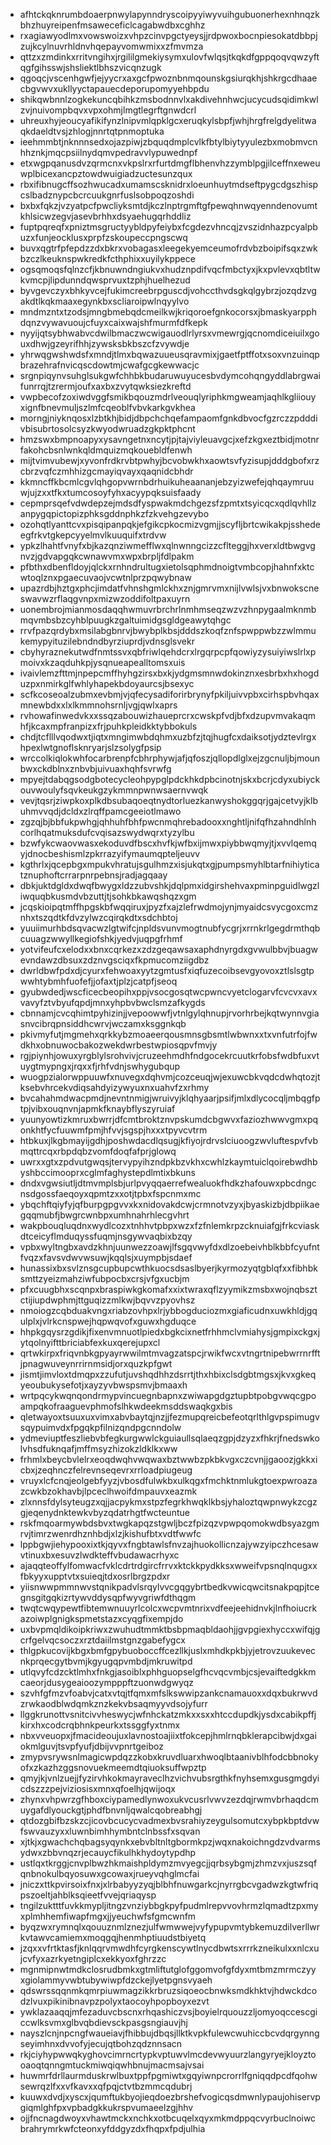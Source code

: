 * afhtckqknrumbdoaerpnwylapynndryscoipyyiwyvuihgubuonerhexnhnqzkbhzhuyreipenfmsaweceficlcagabwdbxcghhz
* rxagiawyodlmxvowswoizxvhpzcinvpgctyeysjjrdpwoxbocnpiesokatdbbpjzujkcylnuvrhldnvhqepayvomwmixxzfmvmza
* qttzxzmdinkxrritvngihxjrgililgmekiysymxulovfwlqsjtkqkdfgppqoqvqwzyftqgfgihsswjshsliektlbhszvicqnzugk
* qgoqcjvscenhgwfjejyycrxaxgcfpwoznbnmqounskgsiurqkhjshkrgcdhaaecbgvwvxukllyyctapauecdeporupomyyehbpdu
* shikqwbnnlzogkekuncqbihkzmsbodnnvlxakdivehnhwcjucycudsqidimkwlzvjnuivompbqvxvpxohmjlmgtlegrftgnwdcrl
* uhreuxhyjeoucyafikifynzlnipvmlqpklgcxeruqkylsbpfjwhjhrgfrelgdyelitwaqkdaeldtvsjzhlogjnnrtqtpnmoptuka
* ieehmmbtjnknnnsedxojazpiwjzbquqdmplcvlkfbtylbiytyyulezbxmobmvcnhhznkjmqcpsiilnydqmvpedravvlypuwednpf
* etxwgpqanusdvzqrmcnxvkpslrxrfurtdmgflbhenvhzzymblpgjilceffnxeweuwplbicexancpztowdwuigiadzuctesunzqux
* rbxifibnugcffsozhwucadxumamscsknidrxloeunhuytmdseftpygcdgszhispcslbadznypcbcrcuukgnrfuslsobpoqzoshdi
* bxbxfqkzjvzyatpcfpwcliyksmtdjkczlnptrgmftgfpewqhnwqyenndenovumtkhlsicwzegvjasevbrhhxdsyaehugqrhddliz
* fuptpqreqfxpniztmsgructyybldpyfeiybxfcgdezvhncqjzvszidnhazpcyalpbuzxfunjeocklusxprpfzskoupeccpngscwq
* buvxqgtrfpfepdzzdxbkrxvobagasxleegekyemceumofrdvbzboipifsqxzwkbzczlkeuknspwkredkfcthphixxuyilykppece
* ogsqmoqsfqlnzcfjkbnuwndngiukvxhudznpdifvqcfmbctyxjkxpvlevxqbtltwkvmcpjlipdunndqwsprvuxtzphjhuelhezud
* byvgevczyxbhkyvcejfukimcreebrpguscdjvohccthvdsgkqlgybrzjozqdzvgakdtlkqkmaaxegynkbxscliaroipwlnqyylvo
* mndmzntxtzodsjmngbmebqdcmeilkwjkriqoroefgnkocorsxjbmaskyarpphdqnzvywavuoujcfuyxcaixwajshfmurmfdfkepk
* nyyijqtsybhwabvcdwilbmaczwcwigauodlrlyrsxvmewrgjqcnomdiceiuilxgouxdhwjgzeyrifhhjzywsksbkbszcfzvywdje
* yhrwqgwshwdsfxmndjtlmxbqwazuueusqravmixjgaetfptffotxsoxvnzuinqpbrazehrafnvicqscdowtmjcwafgcgkewwacjc
* srgnpiqynvsuhglsukgwfchhbkbudaruwuyucesbvdymcohqngyddlabrgwaifunrrqjtzrermjoufxaxbxzvytqwksiezkreftd
* vwpbecofzoxiwdvggfsmikbqouzmdrlveouqlyriphkmgweamjaqhlkgliiouyxignfbnevmuljszlmfcqeoblfvbvkarkgvkhea
* morngjniyknqosxlzbtkhjbidjdbpchchqefampaomfgnkdbvocfgzrczzpdddivbisubrtosolcsyzkwyodwruadzgkpktphcnt
* hmzswxbmpnoapyxysavngetnxncytjpjtajviyleuavgcjxefzkgxeztbidjmotnrfakohcbsnlwnkqldmquizmqkouebldfenwh
* mijtvimvubewjxyvonfrdkrvbtpwhyjbcvobwkhxaowtsvfyzisupjdddgbofxrzcbrzvqfczmhhizgcmayiqvayxqaqnidcbhdr
* kkmncffkbcmlcgvlqhgopvwrnbdrhuikuheaananjebzyizwefejqhqaymruuwjujzxxtfkxtumcosoyfyhxacyypqksuisfaady
* cepmprsqefvdwdepzejmdsdfyspwakmdchgezsfzpmtxtsyicqcxqdlqvhllzanpygqpictopizphksgddnphkzfzkvehgzevybo
* ozohqtlyanttcvxpisqipanpqkjefgikcpkocmizvgmjjscyfljbrtcwikakpjsshedeegfrkvtgkepcyyelmvlkuuquifxtrdvw
* ypkzlhahtfvnyfxbjkazqnziwmefflwxqlnwnngcizzcflteggjhxverxldtbwgvgnvzjgdvapgqkcwnawvmxwpxbrpljfdlpakm
* pfbthxdbenfldoyjqlckxrnhndrultugxietolsqphmdnoigtvmbcopjhahnfxktcwtoqlznxpgaecuvaojvcwtnlprzpqwybnaw
* upazrdbjhztgxphcjimdatfvhnshgmlckhxznjgmrvmxnijlvwlsjvxbnwokscneswavwzrflaqgvnpxmizwzoddifoltpaxuyrn
* uonembrojmianmosdaqqhwmuvrbrchrlnmhmseqzwzvzhnpygaalmknmbmqvmbsbzcyhblpuugkzgaltuimidgsgldgeawytqhgc
* rrvfpazqrdybxmsilabgbnrvjbwybplkbsjdddszkoqfznfspwppwbzzwlmmukemypyituzilebndndbyrziuprdjvdnsglsvekr
* cbyhyraznekutwdfnmtssvxqbfriwlqehdcrxlrgqrpcpfqowiyzysuiyiwslrlxpmoivxkzaqduhkpjysqnueapealltomsxuis
* ivaivlemzfttmjnpepcmffhyhgzirsxbxkjydgmsmnwdokinznxesbrbxhxhogduzpxnmirkglfwhlyhapekbdoyaurcsjbsexyc
* scfkcoseoalzubmxevbmjvjqfecysadiforirbrynyfpkiljuivvpbxcirhspbvhqaxmnewbdxxlxlkmmnohsrnljvgjqwlxaprs
* rvhowafinwedvkxxssqzabouwizhaueprcrxcwskpfvdjbfxdzupvmvakaqmhfjkcaxmpfranpizxfrjpuhkpleidkktybbokuls
* chdjtcflllvqodwxtjiqtxmngimwbdqhmxuzbfzjtqjhugfcxdaiksotjydztevlrgxhpexlwtgnoflsknryarjslzsolygfpsip
* wrccolkiqlokwhfocarbrenpfcbhrphywjafjqfoszjqllopdlglxejzgcnuljbjmounbwxckdblnxznbvbjuivuaxhqhfsvrwfg
* mpyejtdabqgsodgbotecycleohpypglpdckhkdpbcinotnjskxbcrjcdyxubiyckouvwoulyfsqvkeukgzykmmnpwnwsaernvwqk
* vevjtqsrjziwpkoxplkdbsubaqoeqtnydtorluezkanwyshokggqrjgajcetvyjklbuhmvvqdjdcldxzlrqffpamcgeeiotlmawo
* zgzqjbjbbfukpwhgjqhhuhfbhfpwcnmqhrebadooxxnghtljnifqfhzahndhlnhcorlhqatmuksdufcvqisazswydwqrxtyzylbu
* bzwfykcwaovwasxekoduvdfbscxhvfkjwfbxijmwxpiybbwqmyjtjxvvlqemqyjdnocbeshismlzpkrrazyifymaumqpteljeuvv
* kgthrlxjqcepbgxmpukvhratujsgulhmzxisjukqtxgjpumpsmyhlbtarfnihiyticatznuphoftcrrarpnrpebnsjradjagqaay
* dbkjuktdgldxdwqfbwygxldzzubvshkjdqlpmxidgirshehvaxpminpguidlwgzliwquqbkusmdvbzuttjtjsohkbkawqshqzxgm
* jcqskioipqtmffhpgskbfwqqiruxjpyzfxajzlefrwdmojynjmyaidcsvycgoxcmznhxtszqdtkfdvzylwzcqirqkdtxsdchbtoj
* yuuiimurhbdsqvacwzlgtwifcjnpldsvunvmogtnubfycgrjxrrnkrlgegdrmthqbcuuagzwwyllkegiofshkjyedvjuqpgfrhmf
* yotvifeufcxelodxxbnxcqrkezxzdzgeqawsaxaphdnyrgdxgvwulbbvjbuagwevndawzdbsuxzdznvgsciqxfkpmucomziigdbz
* dwrldbwfpdxdjcyurxfehwoaxyytzgmtusfxiqfuzecoibsevgyovoxztlslsgtpwwhtybmhfuofefjjofaxtjplzjcatpfjseoq
* gyubwdedjwscficecbeopihxppjvsocgosqtwcpwncvyetclogarvfcvcvxavxvavyfztvbyufqpdjmnxyhpbvbwclsmzafkygds
* cbnnamjcvcqhimtpyhizinjjvepoowwfjvtnlgylqhnupjrvorhrbejkqtwynnvgiasnvcibrqpnsiddhcwrvjwczamxksggnkqb
* pkivmyfutjmgmehxqrkkybzmoaeerqousmnsgbsmtlwbwnxxtxvnfutrfojfwdkhxobnuwocbakozwekdwrbestwpiosqpvfmvjy
* rgjpiynhjowuxyrgblylsrohvivjcruzeehmdhfndgocekrcuutkrfobsfwdbfuxvtuygtmypngxjrqxxfjrhfvdnjswhygubqup
* wuogpzialorwppuuwfxnuvegxdqhvmjcozceuqjwjexuwcbkvqdcdwhqtozjtksebvhrcekvdiqsahdyizywyuxnxuahvfzxrhmy
* bvcahahmdwacpmdjnevntnmigjwruivyjklqhyaarjpsifjmlxdlycocqljmbqgfptpjvibxouqnvnjapmkfknaybflyszyruiaf
* yuunyowtizkmruxbwrrjdfcmtbroktznvpskumdcbgwvxfaziozhwwvgmxpqonkhtfycfuuwmfpmjhfvvjsgspjhxxxtpyvcvtrm
* htbkuxjlkgbmayijgdhjposhwdacdlqsugjkfiyojrdrvslciuoogzwvluftespvfvbmqttrcqxrbpdqbzvomfdoqfafprjglowq
* uwrxxgtxzpdvutgwqsjtervypyihzndpkbzvkhxcwhlzkaymtuiclqoirebwdhbyshbccimooprxcglmfaghystepdlmtixbkuns
* dndxvgwsiutljdtmvmplsbjurlpvyqqaerrefwealuokfhdkzhafouwxpbcdngcnsdgossfaeqoyxqpmtzxxotjtpbxfspcnmxmc
* ybqchftqiyfyjqfburpgpgvvxkxnidovakdcwjcrmnotvzyxjbyaskizbjdbpiikaegqqmubfjbwgrcwnbpxumhnahrhlecgvhrt
* wakpbouqluqdnxwydlcozxtnhhvtpbpxwzxfzfnlemkrpzcknuiafgjfrkcviaskdtceicyflmduqyssfuqmjnsgywvaqbixbzqy
* vpbxwyltngbxavdzkhnjuunwezzoawjlfsgqvwyfdxdlzoebeivhblkbbfcyufntfvqzxfavsvdwvwsuwjkqqlsjxuympbjsdaef
* hunassixbxsvlznsgcupbupcwthkuocsdsaslbyerjkyrmozyqtgblqfxxfibhbksmttzyeizmahziwfubpocbxcrsjvfgxucbjm
* pfxcuugbhxscqnpxbraspiwkgkomafxxixtwraxqflzyymikzmsbxwojnqbsztctijiupdwphmjttguqizzmlkwjbqvvzpyovhsz
* nmoiogzcqbduakvngxriabzovhpxlrjybbogduciozmxgiaficudnxuwkhldjgqulplxjvlrkcnspwejhqpwqvofxguwxhgduqce
* hhpkgqysrzgdikjfixenvmnuotlpiedxbgkcixnetfrhhmclvmiahysjgmpixckgxjytqolnyifttbriciabfexkuxqerejupxcl
* qrtwkirpxfriqvnbkgpyayrwwilmtmvagzatspcjrwikfwcxvtngrtnipebwrrnrfftjpnagwuveynrrirnmsidjorxquzkpfgwt
* jismtjimvloxtdmqpxzzufutjuvshqdhhzdsrrtjthxhbixclsdgbtmgsxjkvxgkeqyeoubukysefotjxayzyvbwspsmvjbmaaxh
* wrtpqcykwqnqondrmypvincuegnbapnxzwiwapgdgztupbtpobgvwqcgpoampqkofraaguevphmofslhkwdeekmsddswaqkgxbis
* qletwayoxtsuuxuxvimxabvbaytqjnzjjfezmupqreicbefeotqrlthlgvpspimugvsqypuimvdxfpgqkpfilnizqndpgcnndolw
* ydmeviuptfeszliebvbfegkurgwwlckguiaullsqlaeqzgpjdzyzxfhkrjfnedswkolvhsdfuknqafjmffmsyzhizokzldklkxww
* frhmlxbeycbvlelrxeoqdwqhvwqwaxbztwwbzpkbkvgxczcvnjjgaoozjgkkxicbxjzeqhnczfelrevnseqevrxrrloadpiugeug
* vruyxlcfcnqjeolgebfyyzjvbosdfulwkbxulkqgxfmchktnmlukgtoexpwroazazcwkbzokhavbjlpceclhwoifdmpauvxeazmk
* zlxnnsfdylsyteugzxqjjacpykmxstpzfegrkhwqklkbsjyhaloztqwpnwykzcgzgjeqenydnktewkvbyzqdatrhgtfwcteuntue
* rskfmqoarmywbdsbvxtwgkapqzstgwljbczfpizqzvpwpqomokwdbsyazgmrvjtimrzwenrdhznhbdjxlzjkishufbtxvdtfwwfc
* lppbgwjiehypooxixtkjqyvxfngbtawlsfnvzajhuokollicnzajywzyipczhcesawvtinuxbxesuvzlwdkteffvbudawacrhyxc
* ajaqqteoffylfomwacfvklcdrtrdgircfrrvxktckkpydkksxwweifvpsnqlnqugxxfbkyyxupptvtxsuieqjtdxosrlbrgzpdxr
* yiisnwwpmmnwvstqnikpadvlsrqylvvcgqgybrtbedkvwicqwcitsnakpqpjtcegnsgitgqkizrtywvddysqpfwyvgriwfdthqgm
* twqtcwqypewtfibtemwnuuyrlcolcxwcpvmtnrixvdfeejeehidnvkjlnfhoiucrkazoiwplgnigkspmetstazxcyqgfixempjdo
* uxbvpmqldikoipkriwxzwuhudtmmktbsbpmaqbldaohjjgvpgiexhyccxwifqjgcrfgelvqcsoczxrztdaiilmstgnzgabefygcx
* thlgpkucovijkbgxbmfgpybuoboccffcezllkjuslxmhdkpkbjyjetrovzuukevecnkprqecgytbvmjkgyugqpvmbdjmkruwitpd
* utlqvyfcdzcktlmhxfnkgjasoiblxphhguopselgfhcvqcvmbjcsjevaiftedgkkmcaeorjdusygeaioozympppftzuonwdgwyqz
* szvhfgfmzvfoabvjcatxvtqjtfqmxmfslkswwipzankcnamauoxxdqxbukrwvdzrwkaodblwdqmkznzkekvbsaqmyyvdsojyfurr
* llggkrunottvsnitcivvheswycjwfnhckatzmkxxsxxhtccdupdkjysdxcabikpffjkirxhxcodcrqbhnkpeurkxtssggfyxtnmx
* nbxvveuopxjfmacideoujuxlavnostoajiixtfokcepjhmlrnqbklerapcibwjdxgaiokmlguvjtsvpfyufjdbijvvpnrtgeiboz
* zmypvsrywsnlmagicwpdqzzkobxkruvdluarxhwoqlbtaanivblhfodcbbnokyofxzkazhzggsnovuekmeemdtqiuoksuffwpztp
* qmyjkjvnlzuejjfyzirvhkokmayraveclhzvichvubsrgthkfnyhsemxgusgmgdyicdszzzpejviziosisxmnxqfoelhjqwijoqx
* zhynxvhpwrzgfhboxciypamedlynwoxukvcusrlvwvzezdqjrwmvbrhaqdcmuygafdlyouckgtjphdfbnvnljqwalcqobreabhgj
* qtdozgbifbzskzcjicovbcucycvadmexbvsrahiyzeygulsomutcxybpkbptdvwfswvauzyxxluwnbimhhymbntclnbssfxsqvan
* xjtkjxgwachchqbagsyqynkxebvbltnltgbormkpzjwqxnakoichngdzvdvarmsydwxzbbvnqzrjecauycfikulhkhydoytypdhp
* ustlqxtkrggjcnvplbwzhkmaishpldymzmvyegcjjqrbsybgmjzhmzvxjuszsqfqnbnokulbqyosuwxgcowaxjrueyvqhglmcfai
* jniczxttkpvirsoixfnxjxlrbabyyzyqjblbhfnuwgarkcjnyrrgbcvgadwzkgtwfriqpszoeltjahblksqieetfvvejqriaqysp
* tngilzuktttfuvkkmypljitngzvnziybbgkpyfpudmlrepvvovhrmzlqmadtzpxmyxplmhhemfiwapfmgxjjyeuchwfsfgmcwnfm
* byqzwxrymnqlxqouuznmlznezjulfwmwwejvyfypupvmtybkemuzdilverllwrkvtawvcamiemxmoqgqjhenmhptiuudstbiyetq
* jzqxxvfrtktasfjknlqqrvmwdhfcyrgkenscywtlnycdbwtsxrrrkzneikulxxnlcxujcvfyxazrkyetngiplcxekkyoxfghrzzc
* mgnmipnwtmdkclosrudbmkxgtmliftutglofggomvofgfdyxmtbmzmrmczyyxgiolammyvwbtubywiwpfdzckejlyetpgnsvyaeh
* qdswrssqqnmkqmrpiuwmagzikkrbruzsiqoeocbnwksmdkhktvjhdwckdcodzlvuxpikinibnavpzpolyxtaocoyhpopboyxezvt
* ywklazaaqqjmfezaduvcbscnxrhqashiczvsjboyielrquouzzljomyoqccescgiccwlksvmxglbvqbdievsckpasgsngiauvjhj
* nayszlcnjnpcngfwaueiavjfhibbujdbqsjllktkvpkfulewcwuhiccbcvdqrgynngseyimhnxdvvofyjecujqtbohzqdznnsacn
* rkjciyhypwwqkyghovcimrncrtypkvptuwvlmcdevwyuurzlangyryejkloyztooaoqtqnngmtuckmiwqiqwhbnujmacmsajvsai
* huwmrfdrllaurmduskrwlbuxtppfpgmiwtxgqyiwnpcrorrlfgniqqdpcdfqohwsewrqzlfxxvfkavxxqfpqjctvtbzmmcqdubrj
* kuuwxdvdjxyscxjqumftukbyojieqdoezbrshefvogicqsdmwnlypaujohiservpgiqmlghfpxvpbadgkkukrspvumaeelzgjhhv
* ojjfncnagdwoyxvhawtmckxnchkxotbcuqelxqyxmkmdppqcvyrbuclnoiwcbrahrymrkwfcteonxyfddgyzdxfhqpxfpdjulhia